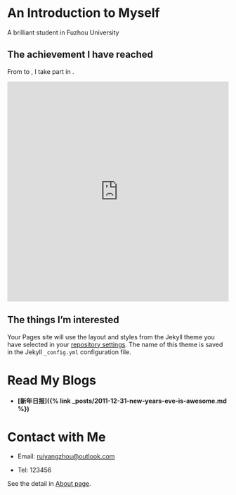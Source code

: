 # An Introduction to Myself

A brilliant student in Fuzhou University

## The achievement I have reached

From to , I take part in .

<iframe width="760px" height="500px" src="https://sway.office.com/s/fVfcBAKtNjWBf4rH/embed" frameborder="0" marginheight="0" marginwidth="0" max-width="100%" sandbox="allow-forms allow-modals allow-orientation-lock allow-popups allow-same-origin allow-scripts" scrolling="no" style="border: none; max-width: 100%; max-height: 100vh" allowfullscreen mozallowfullscreen msallowfullscreen webkitallowfullscreen></iframe>

## The things I’m interested

Your Pages site will use the layout and styles from the Jekyll theme you have selected in your [repository settings](https://github.com/Fentaniao/myhomepages/settings). The name of this theme is saved in the Jekyll `_config.yml` configuration file.

# Read My Blogs

- **[新年日报]({% link _posts/2011-12-31-new-years-eve-is-awesome.md %})**
	
	

# Contact with Me

- Email: ruiyangzhou@outlook.com

- Tel: 123456

See the detail in [About page](https://fentaniao.github.io/about.html).

